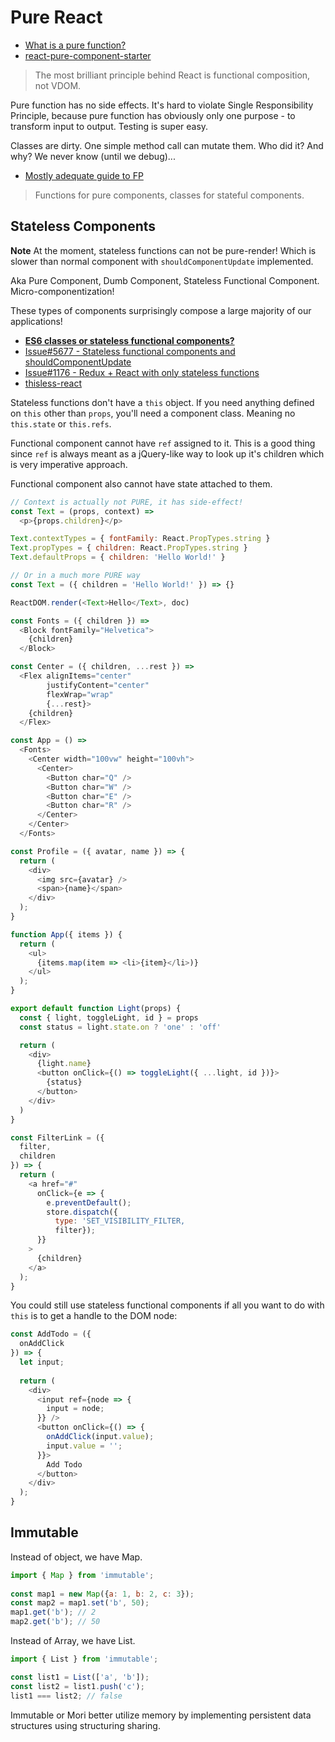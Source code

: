 # Pure React

* [What is a pure function?](https://medium.com/javascript-scene/master-the-javascript-interview-what-is-a-pure-function-d1c076bec976#.a8ulhjrj4)
* [react-pure-component-starter](https://github.com/ericelliott/react-pure-component-starter)

> The most brilliant principle behind React is functional composition, not VDOM.

Pure function has no side effects. It's hard to violate Single Responsibility Principle, because pure function has obviously only one purpose - to transform input to output. Testing is super easy.

Classes are dirty. One simple method call can mutate them. Who did it? And why? We never know (until we debug)...

* [Mostly adequate guide to FP](https://github.com/MostlyAdequate/mostly-adequate-guide)

> Functions for pure components, classes for stateful components.

## Stateless Components

**Note** At the moment, stateless functions can not be pure-render! Which is slower than normal component with `shouldComponentUpdate` implemented.

Aka Pure Component, Dumb Component, Stateless Functional Component. Micro-componentization!

These types of components surprisingly compose a large majority of our applications!

* [**ES6 classes or stateless functional components?**](http://jamesknelson.com/should-i-use-react-createclass-es6-classes-or-stateless-functional-components/)
* [Issue#5677 - Stateless functional components and shouldComponentUpdate](https://github.com/facebook/react/issues/5677)
* [Issue#1176 - Redux + React with only stateless functions](https://github.com/rackt/redux/issues/1176)
* [thisless-react](https://github.com/jas-chen/thisless-react)

Stateless functions don't have a `this` object. If you need anything defined on `this` other than `props`, you'll need a component class. Meaning no `this.state` or `this.refs`.

Functional component cannot have `ref` assigned to it. This is a good thing since `ref` is always meant as a jQuery-like way to look up it's children which is very imperative approach.

Functional component also cannot have state attached to them.

```js
// Context is actually not PURE, it has side-effect!
const Text = (props, context) =>
  <p>{props.children}</p>

Text.contextTypes = { fontFamily: React.PropTypes.string }
Text.propTypes = { children: React.PropTypes.string }
Text.defaultProps = { children: 'Hello World!' }

// Or in a much more PURE way
const Text = ({ children = 'Hello World!' }) => {}

ReactDOM.render(<Text>Hello</Text>, doc)
```

```js
const Fonts = ({ children }) =>
  <Block fontFamily="Helvetica">
    {children}
  </Block>

const Center = ({ children, ...rest }) =>
  <Flex alignItems="center"
        justifyContent="center"
        flexWrap="wrap"
        {...rest}>
    {children}
  </Flex>

const App = () =>
  <Fonts>
    <Center width="100vw" height="100vh">
      <Center>
        <Button char="Q" />
        <Button char="W" />
        <Button char="E" />
        <Button char="R" />
      </Center>
    </Center>
  </Fonts>
```

```js
const Profile = ({ avatar, name }) => {
  return (
    <div>
      <img src={avatar} />
      <span>{name}</span>
    </div>
  );
}
```

```js
function App({ items }) {
  return (
    <ul>
      {items.map(item => <li>{item}</li>)}
    </ul>
  );
}
```

```js
export default function Light(props) {
  const { light, toggleLight, id } = props
  const status = light.state.on ? 'one' : 'off'

  return (
    <div>
      {light.name}
      <button onClick={() => toggleLight({ ...light, id })}>
        {status}
      </button>
    </div>
  )
}
```

```js
const FilterLink = ({
  filter,
  children
}) => {
  return (
    <a href="#"
      onClick={e => {
        e.preventDefault();
        store.dispatch({
          type: 'SET_VISIBILITY_FILTER,
          filter});
      }}
    >
      {children}
    </a>
  );
}
```

You could still use stateless functional components if all you want to do with `this` is to get a handle to the DOM node:

```js
const AddTodo = ({
  onAddClick
}) => {
  let input;
  
  return (
    <div>
      <input ref={node => {
        input = node;
      }} />
      <button onClick={() => {
        onAddClick(input.value);
        input.value = '';
      }}>
        Add Todo
      </button>
    </div>
  );
}
```

## Immutable

Instead of object, we have Map.

```js
import { Map } from 'immutable';
	
const map1 = new Map({a: 1, b: 2, c: 3});
const map2 = map1.set('b', 50);
map1.get('b'); // 2map2.get('b'); // 50
```

Instead of Array, we have List.

```js
import { List } from 'immutable';

const list1 = List(['a', 'b']);
const list2 = list1.push('c');
list1 === list2; // false
```

Immutable or Mori better utilize memory by implementing persistent data structures using structuring sharing.